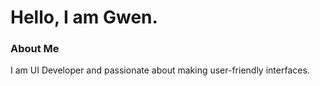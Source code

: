 <h1>Hello, I am Gwen.</h1>

<h3>About Me</h3>
<p>I am UI Developer and passionate about making user-friendly interfaces.</p>

